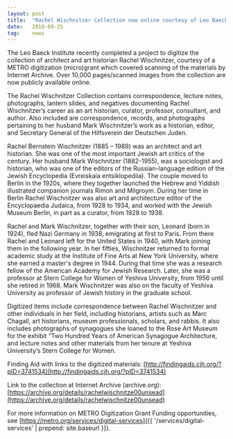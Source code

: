 ```yaml
---
layout: post
title:  "Rachel Wischnitzer Collection now online courtesy of Leo Baeck Institute and Internet Archive"
date:   2018-09-25
tag:	news
---
```

The Leo Baeck Institute recently completed a project to digitize the collection of architect and art historian Rachel Wischnitzer, courtesy of a METRO digitization (micro)grant which covered scanning of the materials by Internet Archive. Over 10,000 pages/scanned images from the collection are now publicly available online.

The Rachel Wischnitzer Collection contains correspondence, lecture notes, photographs, lantern slides, and negatives documenting Rachel Wischnitzer’s career as an art historian, curator, professor, consultant, and author. Also included are correspondence, records, and photographs pertaining to her husband Mark Wischnitzer’s work as a historian, editor, and Secretary General of the Hilfsverein der Deutschen Juden.

 Rachel Bernstein Wischnitzer (1885 – 1989) was an architect and art historian. She was one of the most important Jewish art critics of the century. Her husband  Mark Wischnitzer (1882-1955), was a sociologist and historian, who was one of the editors of the Russian-language edition of the Jewish Encyclopedia (Evreiskaia entsiklopediia). The couple moved to Berlin in the 1920s, where they together launched the Hebrew and Yiddish illustrated companion journals Rimon and Milgroym. During her time in Berlin Rachel Wischnitzer was also art and architecture editor of the Encyclopaedia Judaica, from 1928 to 1934, and worked with the Jewish Museum Berlin, in part as a curator, from 1928 to 1938.

Rachel and Mark Wischnitzer, together with their son, Leonard (born in 1924), fled Nazi Germany in 1938, emigrating at first to Paris. From there Rachel and Leonard left for the United States in 1940, with Mark joining them in the following year. In her fifties, Wischnitzer returned to formal academic study at the Institute of Fine Arts at New York University, where she earned a master's degree in 1944. During that time she was a research fellow of the American Academy for Jewish Research. Later, she was a professor at Stern College for Women of Yeshiva University, from 1956 until she retired in 1968. Mark Wischnitzer was also  on the faculty of Yeshiva University as professor of Jewish history in the graduate school.

Digitized items include correspondence between Rachel Wischnitzer and other individuals in her field, including historians, artists such as Marc Chagall, art historians, museum professionals, scholars, and rabbis. It also includes photographs of synagogues she loaned to the Rose Art Museum for the exhibit “Two Hundred Years of American Synagogue Architecture, and lecture notes and other materials from her tenure at Yeshiva University’s Stern College for Women.

Finding Aid with links to the digitized materials: 
[http://findingaids.cjh.org/?pID=3741534](http://findingaids.cjh.org/?pID=3741534)

Link to the collection at Internet Archive (archive.org):
[https://archive.org/details/rachelwischnitze00unsead](https://archive.org/details/rachelwischnitze00unsead)

For more information on METRO Digitization Grant Funding opportunities, see [https://metro.org/services/digital-services]({{ '/services/digital-services' | prepend: site.baseurl }}).
